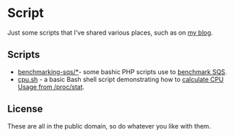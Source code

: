 # Script

Just some scripts that I've shared various places, such as on [my blog](http://colby.id.au/).

## Scripts

* [benchmarking-sqs/*](benchmarking-sqs)- some bashic PHP scripts use to
  [benchmark SQS](http://colby.id.au/benchmarking-sqs).
* [cpu.sh](cpu.sh) - a basic Bash shell script demonstrating how to
  [calculate CPU Usage from /proc/stat](http://colby.id.au/calculating-cpu-usage-from-proc-stat).

## License

These are all in the public domain, so do whatever you like with them.
